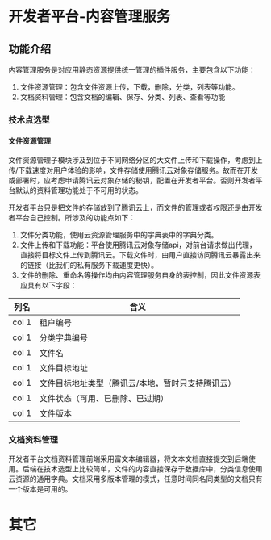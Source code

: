 # 开发者平台-内容管理服务

## 功能介绍
内容管理服务是对应用静态资源提供统一管理的插件服务，主要包含以下功能：
1. 文件资源管理：包含文件资源上传，下载，删除，分类，列表等功能。
2. 文档资料管理：包含文档的编辑、保存、分类、列表、查看等功能

### 技术点选型
#### 文件资源管理
文件资源管理子模块涉及到位于不同网络分区的大文件上传和下载操作，考虑到上传/下载速度对用户体验的影响，文件存储使用腾讯云对象存储服务。故而在开发或部署时，应考虑申请腾讯云对象存储的秘钥，配置在开发者平台。否则开发者平台默认的资料管理功能处于不可用的状态。

开发者平台只是把文件的存储放到了腾讯云上，而文件的管理或者权限还是由开发者平台自己控制。所涉及的功能点如下：
1. 文件分类功能，使用云资源管理服务中的字典表中的字典分类。
2. 文件上传和下载功能：平台使用腾讯云对象存储api，对前台请求做出代理，直接将目标文件上传到腾讯云。下载文件时，由用户直接访问腾讯云暴露出来的链接（比我们的私有服务下载速度更快）。
3. 文件的删除、重命名等操作均由内容管理服务自身的表控制，因此文件资源表应具有以下字段：


列名                  | 含义
---                 |---
col 1               | 租户编号
col 1               | 分类字典编号
col 1               | 文件名
col 1               | 文件目标地址
col 1               | 文件目标地址类型（腾讯云/本地，暂时只支持腾讯云）
col 1               | 文件状态（可用、已删除、已过期）
col 1               | 文件版本

### 文档资料管理
开发者平台文档资料管理前端采用富文本编辑器，将文本文档直接提交到后端使用。后端在技术选型上比较简单，文件的内容直接保存于数据库中，分类信息使用云资源的通用字典。文档采用多版本管理的模式，任意时间同名同类型的文档只有一个版本是可用的。

# 其它